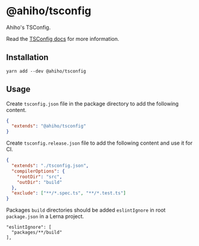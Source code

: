 # @ahiho/tsconfig

Ahiho's TSConfig.

Read the [TSConfig docs](https://www.typescriptlang.org/tsconfig) for more information.

## Installation

```shell
yarn add --dev @ahiho/tsconfig
```

## Usage

Create `tsconfig.json` file in the package directory to add the following content.

```json
{
  "extends": "@ahiho/tsconfig"
}
```

Create `tsconfig.release.json` file to add the following content and use it for CI.

```json
{
  "extends": "./tsconfig.json",
  "compilerOptions": {
    "rootDir": "src",
    "outDir": "build"
  },
  "exclude": ["**/*.spec.ts", "**/*.test.ts"]
}
```

Packages `build` directories should be added `eslintIgnore` in root `package.json` in a Lerna project.

```text
"eslintIgnore": [
  "packages/**/build"
],
```
